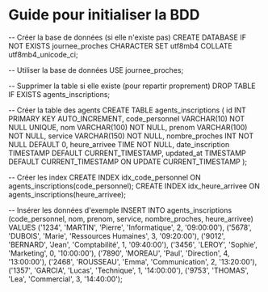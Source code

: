 
# Guide pour initialiser la BDD

-- Créer la base de données (si elle n'existe pas)
CREATE DATABASE IF NOT EXISTS journee_proches 
CHARACTER SET utf8mb4 
COLLATE utf8mb4_unicode_ci;

-- Utiliser la base de données
USE journee_proches;

-- Supprimer la table si elle existe (pour repartir proprement)
DROP TABLE IF EXISTS agents_inscriptions;

-- Créer la table des agents
CREATE TABLE agents_inscriptions (
    id INT PRIMARY KEY AUTO_INCREMENT,
    code_personnel VARCHAR(10) NOT NULL UNIQUE,
    nom VARCHAR(100) NOT NULL,
    prenom VARCHAR(100) NOT NULL,
    service VARCHAR(150) NOT NULL,
    nombre_proches INT NOT NULL DEFAULT 0,
    heure_arrivee TIME NOT NULL,
    date_inscription TIMESTAMP DEFAULT CURRENT_TIMESTAMP,
    updated_at TIMESTAMP DEFAULT CURRENT_TIMESTAMP ON UPDATE CURRENT_TIMESTAMP
);

-- Créer les index
CREATE INDEX idx_code_personnel ON agents_inscriptions(code_personnel);
CREATE INDEX idx_heure_arrivee ON agents_inscriptions(heure_arrivee);

-- Insérer les données d'exemple
INSERT INTO agents_inscriptions (code_personnel, nom, prenom, service, nombre_proches, heure_arrivee) VALUES
('1234', 'MARTIN', 'Pierre', 'Informatique', 2, '09:00:00'),
('5678', 'DUBOIS', 'Marie', 'Ressources Humaines', 3, '09:20:00'),
('9012', 'BERNARD', 'Jean', 'Comptabilité', 1, '09:40:00'),
('3456', 'LEROY', 'Sophie', 'Marketing', 0, '10:00:00'),
('7890', 'MOREAU', 'Paul', 'Direction', 4, '13:00:00'),
('2468', 'ROUSSEAU', 'Emma', 'Communication', 2, '13:20:00'),
('1357', 'GARCIA', 'Lucas', 'Technique', 1, '14:00:00'),
('9753', 'THOMAS', 'Lea', 'Commercial', 3, '14:40:00');
